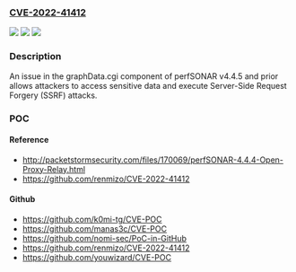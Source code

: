 ### [CVE-2022-41412](https://cve.mitre.org/cgi-bin/cvename.cgi?name=CVE-2022-41412)
![](https://img.shields.io/static/v1?label=Product&message=n%2Fa&color=blue)
![](https://img.shields.io/static/v1?label=Version&message=n%2Fa&color=blue)
![](https://img.shields.io/static/v1?label=Vulnerability&message=n%2Fa&color=brighgreen)

### Description

An issue in the graphData.cgi component of perfSONAR v4.4.5 and prior allows attackers to access sensitive data and execute Server-Side Request Forgery (SSRF) attacks.

### POC

#### Reference
- http://packetstormsecurity.com/files/170069/perfSONAR-4.4.4-Open-Proxy-Relay.html
- https://github.com/renmizo/CVE-2022-41412

#### Github
- https://github.com/k0mi-tg/CVE-POC
- https://github.com/manas3c/CVE-POC
- https://github.com/nomi-sec/PoC-in-GitHub
- https://github.com/renmizo/CVE-2022-41412
- https://github.com/youwizard/CVE-POC

